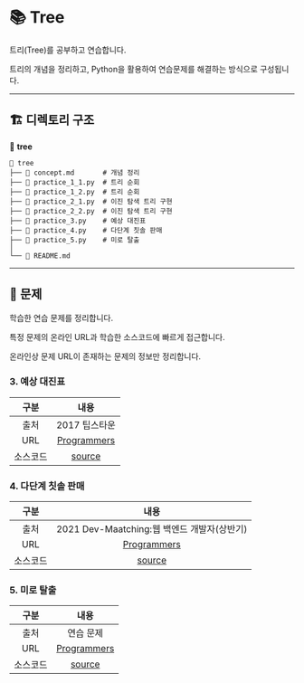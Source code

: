 # 📚 Tree

트리(Tree)를 공부하고 연습합니다. 

트리의 개념을 정리하고, Python을 활용하여 연습문제를 해결하는 방식으로 구성됩니다.

---

## 🏗️ 디렉토리 구조
📂 **tree**
```
📁 tree
├── 📄 concept.md       # 개념 정리
├── 📝 practice_1_1.py  # 트리 순회
├── 📝 practice_1_2.py  # 트리 순회
├── 📝 practice_2_1.py  # 이진 탐색 트리 구현
├── 📝 practice_2_2.py  # 이진 탐색 트리 구현
├── 📝 practice_3.py    # 예상 대진표
├── 📝 practice_4.py    # 다단계 칫솔 판매
├── 📝 practice_5.py    # 미로 탈출
│
└── 📜 README.md
```

---

## 📝 문제
학습한 연습 문제를 정리합니다.

특정 문제의 온라인 URL과 학습한 소스코드에 빠르게 접근합니다.

온라인상 문제 URL이 존재하는 문제의 정보만 정리합니다.

### 3. 예상 대진표

| 구분 | 내용 |
|:--:|:--:|
| 출처 | 2017 팁스타운 |
| URL | [Programmers](http://school.programmers.co.kr/learn/courses/30/lessons/12985)
| 소스코드 | [source](practice_3.py)

### 4. 다단계 칫솔 판매

| 구분 | 내용 |
|:--:|:--:|
| 출처 | 2021 Dev-Maatching:웹 백엔드 개발자(상반기) |
| URL | [Programmers](https://school.programmers.co.kr/learn/courses/30/lessons/77486)
| 소스코드 | [source](practice_4.py)

### 5. 미로 탈출

| 구분 | 내용 |
|:--:|:--:|
| 출처 | 연습 문제 |
| URL | [Programmers](https://school.programmers.co.kr/learn/courses/30/lessons/159993)
| 소스코드 | [source](practice_5.py)